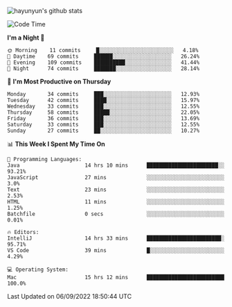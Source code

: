 
![hayunyun's github stats](https://github-readme-stats.vercel.app/api?username=hayunyun&show_icons=true)


<!--START_SECTION:waka-->
![Code Time](http://img.shields.io/badge/Code%20Time-428%20hrs%202%20mins-blue)

**I'm a Night 🦉** 

```text
🌞 Morning    11 commits     █░░░░░░░░░░░░░░░░░░░░░░░░   4.18% 
🌆 Daytime    69 commits     ██████░░░░░░░░░░░░░░░░░░░   26.24% 
🌃 Evening    109 commits    ██████████░░░░░░░░░░░░░░░   41.44% 
🌙 Night      74 commits     ███████░░░░░░░░░░░░░░░░░░   28.14%

```
📅 **I'm Most Productive on Thursday** 

```text
Monday       34 commits     ███░░░░░░░░░░░░░░░░░░░░░░   12.93% 
Tuesday      42 commits     ████░░░░░░░░░░░░░░░░░░░░░   15.97% 
Wednesday    33 commits     ███░░░░░░░░░░░░░░░░░░░░░░   12.55% 
Thursday     58 commits     █████░░░░░░░░░░░░░░░░░░░░   22.05% 
Friday       36 commits     ███░░░░░░░░░░░░░░░░░░░░░░   13.69% 
Saturday     33 commits     ███░░░░░░░░░░░░░░░░░░░░░░   12.55% 
Sunday       27 commits     ██░░░░░░░░░░░░░░░░░░░░░░░   10.27%

```


📊 **This Week I Spent My Time On** 

```text
💬 Programming Languages: 
Java                     14 hrs 10 mins      ███████████████████████░░   93.21% 
JavaScript               27 mins             ░░░░░░░░░░░░░░░░░░░░░░░░░   3.0% 
Text                     23 mins             ░░░░░░░░░░░░░░░░░░░░░░░░░   2.53% 
HTML                     11 mins             ░░░░░░░░░░░░░░░░░░░░░░░░░   1.25% 
Batchfile                0 secs              ░░░░░░░░░░░░░░░░░░░░░░░░░   0.01%

🔥 Editors: 
IntelliJ                 14 hrs 33 mins      ████████████████████████░   95.71% 
VS Code                  39 mins             █░░░░░░░░░░░░░░░░░░░░░░░░   4.29%

💻 Operating System: 
Mac                      15 hrs 12 mins      █████████████████████████   100.0%

```


 Last Updated on 06/09/2022 18:50:44 UTC
<!--END_SECTION:waka-->

<!--
**hayunyun/hayunyun** is a ✨ _special_ ✨ repository because its `README.md` (this file) appears on your GitHub profile.

Here are some ideas to get you started:

- 🔭 I’m currently working on ...
- 🌱 I’m currently learning ...
- 👯 I’m looking to collaborate on ...
- 🤔 I’m looking for help with ...
- 💬 Ask me about ...
- 📫 How to reach me: ...
- 😄 Pronouns: ...
- ⚡ Fun fact: ...
-->
